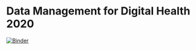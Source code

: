 # Data Management for Digital Health 2020

[![Binder](https://mybinder.org/badge_logo.svg)](https://mybinder.org/v2/gh/hpi-dhc/dm4dh-2020/master)
